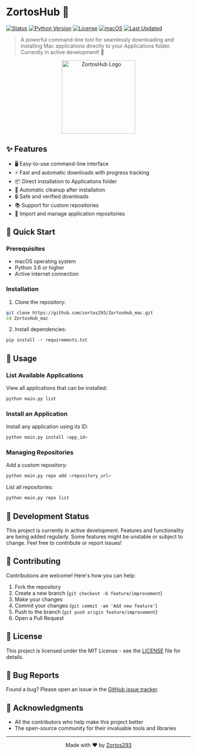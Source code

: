 # ZortosHub 🚀

[![Status](https://img.shields.io/badge/status-in%20development-yellow.svg)]()
[![Python Version](https://img.shields.io/badge/python-3.6%2B-blue.svg)](https://www.python.org/downloads/)
[![License](https://img.shields.io/badge/license-MIT-green.svg)](LICENSE)
[![macOS](https://img.shields.io/badge/platform-macOS-lightgrey.svg)](https://www.apple.com/macos)
[![Last Updated](https://img.shields.io/badge/last%20updated-January%202025-orange.svg)](https://github.com/zortos293/ZortosHub_mac)

> A powerful command-line tool for seamlessly downloading and installing Mac applications directly to your Applications folder. Currently in active development! 🚧

<p align="center">
  <img src="https://raw.githubusercontent.com/zortos293/ZortosHub_mac/main/assets/logo.png" alt="ZortosHub Logo" width="200"/>
</p>

## ✨ Features

- 🖥️ Easy-to-use command-line interface
- ⚡ Fast and automatic downloads with progress tracking
- 📦 Direct installation to Applications folder
- 🧹 Automatic cleanup after installation
- 🔒 Safe and verified downloads
- 📚 Support for custom repositories
- 🔄 Import and manage application repositories

## 🚀 Quick Start

### Prerequisites

- macOS operating system
- Python 3.6 or higher
- Active internet connection

### Installation

1. Clone the repository:
```bash
git clone https://github.com/zortos293/ZortosHub_mac.git
cd ZortosHub_mac
```

2. Install dependencies:
```bash
pip install -r requirements.txt
```

## 📖 Usage

### List Available Applications
View all applications that can be installed:
```bash
python main.py list
```

### Install an Application
Install any application using its ID:
```bash
python main.py install <app_id>
```

### Managing Repositories
Add a custom repository:
```bash
python main.py repo add <repository_url>
```

List all repositories:
```bash
python main.py repo list
```

## 🚧 Development Status

This project is currently in active development. Features and functionality are being added regularly. Some features might be unstable or subject to change. Feel free to contribute or report issues!

## 🤝 Contributing

Contributions are welcome! Here's how you can help:

1. Fork the repository
2. Create a new branch (`git checkout -b feature/improvement`)
3. Make your changes
4. Commit your changes (`git commit -am 'Add new feature'`)
5. Push to the branch (`git push origin feature/improvement`)
6. Open a Pull Request

## 📝 License

This project is licensed under the MIT License - see the [LICENSE](LICENSE) file for details.

## 🐛 Bug Reports

Found a bug? Please open an issue in the [GitHub issue tracker](https://github.com/zortos293/ZortosHub_mac/issues).

## 🙏 Acknowledgments

- All the contributors who help make this project better
- The open-source community for their invaluable tools and libraries

---

<p align="center">
  Made with ❤️ by <a href="https://github.com/zortos293">Zortos293</a>
</p>
